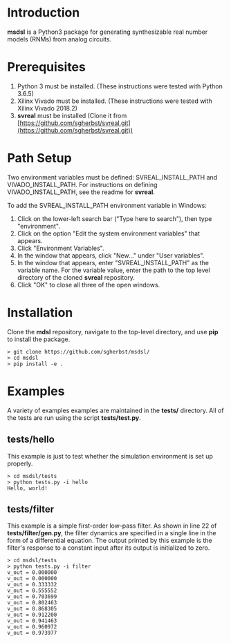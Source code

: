 # Introduction

**msdsl** is a Python3 package for generating synthesizable real number models (RNMs) from analog circuits.  

# Prerequisites

1. Python 3 must be installed.  (These instructions were tested with Python 3.6.5)
2. Xilinx Vivado must be installed.  (These instructions were tested with Xilinx Vivado 2018.2)
3. **svreal** must be installed (Clone it from [https://github.com/sgherbst/svreal.git](https://github.com/sgherbst/svreal.git))

# Path Setup

Two environment variables must be defined: SVREAL_INSTALL_PATH and VIVADO_INSTALL_PATH.  For instructions on defining VIVADO_INSTALL_PATH, see the readme for **svreal**.

To add the SVREAL_INSTALL_PATH environment variable in Windows:

1. Click on the lower-left search bar ("Type here to search"), then type "environment".
2. Click on the option "Edit the system environment variables" that appears.  
3. Click "Environment Variables".
4. In the window that appears, click "New..." under "User variables".
5. In the window that appears, enter "SVREAL_INSTALL_PATH" as the variable name.  For the variable value, enter the path to the top level directory of the cloned **svreal** repository.
6. Click "OK" to close all three of the open windows.

# Installation

Clone the **mdsl** repository, navigate to the top-level directory, and use **pip** to install the package.

```shell
> git clone https://github.com/sgherbst/msdsl/
> cd msdsl
> pip install -e .
```

# Examples

A variety of examples examples are maintained in the **tests/** directory.  All of the tests are run using the script **tests/test.py**.

## tests/hello

This example is just to test whether the simulation environment is set up properly.

```shell
> cd msdsl/tests
> python tests.py -i hello
Hello, world!
```

## tests/filter

This example is a simple first-order low-pass filter.  As shown in line 22 of **tests/filter/gen.py**, the filter dynamics are specified in a single line in the form of a differential equation.  The output printed by this example is the filter's response to a constant input after its output is initialized to zero.

```shell
> cd msdsl/tests
> python tests.py -i filter
v_out = 0.000000
v_out = 0.000000
v_out = 0.333332
v_out = 0.555552
v_out = 0.703699
v_out = 0.802463
v_out = 0.868305
v_out = 0.912200
v_out = 0.941463
v_out = 0.960972
v_out = 0.973977
```

